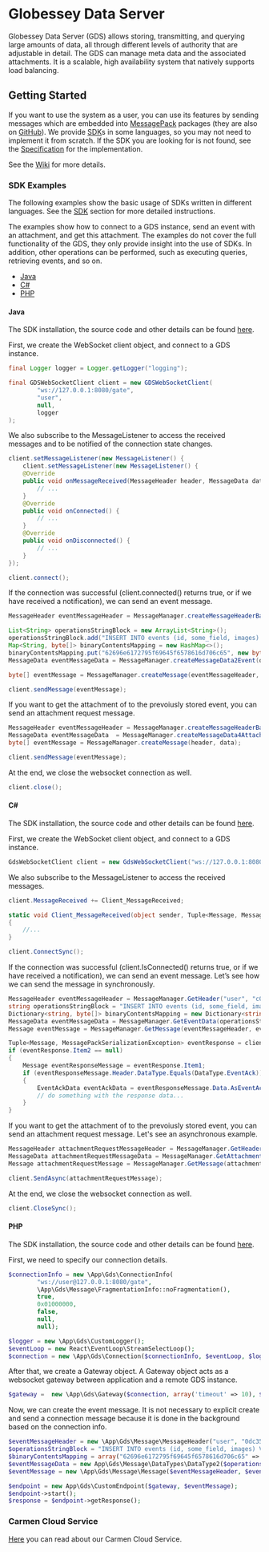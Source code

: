# Globessey Data Server

Globessey Data Server (GDS) allows storing, transmitting, and querying large amounts of data, all through different levels of authority that are adjustable in detail. The GDS can manage meta data and the associated attachments. It is a scalable, high availability system that natively supports load balancing.

## Getting Started

If you want to use the system as a user, you can use its features by sending messages which are embedded into [MessagePack](https://msgpack.org/) packages (they are also on [GitHub](https://github.com/msgpack)). 
We provide [SDK](https://github.com/arh-eu/gds/wiki/SDK)s in some languages, so you may not need to implement it from scratch. 
If the SDK you are looking for is not found, see the [Specification](https://github.com/arh-eu/gds/wiki/Specification) for the implementation. 

See the [Wiki](https://github.com/arh-eu/gds/wiki) for more details.

### SDK Examples

The following examples show the basic usage of SDKs written in different languages. See the [SDK](https://github.com/arh-eu/gds/wiki/SDK) section for more detailed instructions.

The examples show how to connect to a GDS instance, send an event with an attachment, and get this attachment. 
The examples do not cover the full functionality of the GDS, they only provide insight into the use of SDKs.
In addition, other operations can be performed, such as executing queries, retrieving events, and so on.

- [Java](#Java)
- [C#](#C)
- [PHP](#PHP)

#### Java

The SDK installation, the source code and other details can be found [here](https://github.com/arh-eu/gds-java-sdk).

First, we create the WebSocket client object, and connect to a GDS instance. 
```java
final Logger logger = Logger.getLogger("logging");

final GDSWebSocketClient client = new GDSWebSocketClient(
        "ws://127.0.0.1:8080/gate",
        "user",
        null,
        logger
);
```

We also subscribe to the MessageListener to access the received messages and to be notified of the connection state changes.
```java
client.setMessageListener(new MessageListener() {
    client.setMessageListener(new MessageListener() {
    @Override
    public void onMessageReceived(MessageHeader header, MessageData data) {
        // ...
    }
    @Override
    public void onConnected() {
        // ...
    }
    @Override
    public void onDisconnected() {
        // ...
    }
});
```

```java
client.connect();
```

If the connection was successful (client.connected() returns true, or if we have received a notification), we can send an event message.
```java
MessageHeader eventMessageHeader = MessageManager.createMessageHeaderBase("user", "870da92f-7fff-48af-825e-05351ef97acd", System.currentTimeMillis(), System.currentTimeMillis(), false, null, null, null, null, MessageDataType.CONNECTION_0);

List<String> operationsStringBlock = new ArrayList<String>();
operationsStringBlock.add("INSERT INTO events (id, some_field, images) VALUES('EVNT202001010000000000', 'some_field', array('ATID202001010000000000'));INSERT INTO \"events-@attachment\" (id, meta, data) VALUES('ATID202001010000000000', 'some_meta', 0x62696e6172795f6964315f6578616d706c65)");
Map<String, byte[]> binaryContentsMapping = new HashMap<>();
binaryContentsMapping.put("62696e6172795f69645f6578616d706c65", new byte[] { 1, 2, 3 });
MessageData eventMessageData = MessageManager.createMessageData2Event(operationsStringBlock, binaryContentsMapping, new ArrayList<PriorityLevelHolder>());

byte[] eventMessage = MessageManager.createMessage(eventMessageHeader, eventMessageData);

client.sendMessage(eventMessage);
```

If you want to get the attachment of to the prevoiusly stored event, you can send an attachment request message.
```java
MessageHeader eventMessageHeader = MessageManager.createMessageHeaderBase("user", "870da92f-7fff-48af-825e-05351ef97acd", System.currentTimeMillis(), System.currentTimeMillis(), false, null, null, null, null, MessageDataType.CONNECTION_0);
MessageData eventMessageData  = MessageManager.createMessageData4AttachmentRequest("SELECT * FROM \"events-@attachment\" WHERE id='ATID202001010000000000' and ownerid='EVNT202001010000000000' FOR UPDATE WAIT 86400");
byte[] eventMessage = MessageManager.createMessage(header, data);

client.sendMessage(eventMessage);
```

At the end, we close the websocket connection as well.
```java
client.close();
```

#### C#

The SDK installation, the source code and other details can be found [here](https://github.com/arh-eu/gds-csharp-sdk).

First, we create the WebSocket client object, and connect to a GDS instance.
```csharp
GdsWebSocketClient client = new GdsWebSocketClient("ws://127.0.0.1:8080/gate");
```

We also subscribe to the MessageListener to access the received messages.
```csharp
client.MessageReceived += Client_MessageReceived;

static void Client_MessageReceived(object sender, Tuple<Message, MessagePackSerializationException> e)
{
    //...
}
```

```csharp
client.ConnectSync();
```

If the connection was successful (client.IsConnected() returns true, or if we have received a notification), we can send an event message. 
Let’s see how we can send the message in synchronously.
```csharp
MessageHeader eventMessageHeader = MessageManager.GetHeader("user", "c08ea082-9dbf-4d96-be36-4e4eab6ae624", 1582612168230, 1582612168230, false, null, null, null, null, DataType.Event);
string operationsStringBlock = "INSERT INTO events (id, some_field, images) VALUES('EVNT202001010000000000', 'some_field', array('ATID202001010000000000'));INSERT INTO \"events-@attachment\" (id, meta, data) VALUES('ATID202001010000000000', 'some_meta', 0x62696e6172795f6964315f6578616d706c65)";
Dictionary<string, byte[]> binaryContentsMapping = new Dictionary<string, byte[]> { { "62696e6172795f69645f6578616d706c65", new byte[] { 1, 2, 3 } } };
MessageData eventMessageData = MessageManager.GetEventData(operationsStringBlock, binaryContentsMapping);
Message eventMessage = MessageManager.GetMessage(eventMessageHeader, eventMessageData);

Tuple<Message, MessagePackSerializationException> eventResponse = client.SendSync(eventMessage, 3000);
if (eventResponse.Item2 == null)
{
    Message eventResponseMessage = eventResponse.Item1;
    if (eventResponseMessage.Header.DataType.Equals(DataType.EventAck))
    {
        EventAckData eventAckData = eventResponseMessage.Data.AsEventAckData();
        // do something with the response data...
    }
}
```

If you want to get the attachment of to the prevoiusly stored event, you can send an attachment request message. Let's see an asynchronous example.
```csharp
MessageHeader attachmentRequestMessageHeader = MessageManager.GetHeader("user", "0292cbc8-df50-4e88-8be9-db392db07dbc", 1582612168230, 1582612168230, false, null, null, null, null, DataType.AttachmentRequest);
MessageData attachmentRequestMessageData = MessageManager.GetAttachmentRequestData("SELECT * FROM \"events-@attachment\" WHERE id='ATID202001010000000000' and ownerid='EVNT202001010000000000' FOR UPDATE WAIT 86400");
Message attachmentRequestMessage = MessageManager.GetMessage(attachmentRequestMessageHeader, attachmentRequestMessageData);

client.SendAsync(attachmentRequestMessage);
```

At the end, we close the websocket connection as well.

```csharp
client.CloseSync();
```

#### PHP

The SDK installation, the source code and other details can be found [here](https://github.com/arh-eu/gds-php-sdk).

First, we need to specify our connection details.
```php
$connectionInfo = new \App\Gds\ConnectionInfo(
        "ws://user@127.0.0.1:8080/gate",
        \App\Gds\Message\FragmentationInfo::noFragmentation(),
        true,
        0x01000000,
        false,
        null,
        null);

$logger = new \App\Gds\CustomLogger();
$eventLoop = new React\EventLoop\StreamSelectLoop();
$connection = new \App\Gds\Connection($connectionInfo, $eventLoop, $logger);
```

After that, we create a Gateway object. A Gateway object acts as a websocket gateway between application and a remote GDS instance.

```php
$gateway =  new \App\Gds\Gateway($connection, array('timeout' => 10), $logger);
```

Now, we can create the event message. It is not necessary to explicit create and send a connection message because it is done in the background based on the connection info.
```php
$eventMessageHeader = new \App\Gds\Message\MessageHeader("user", "0dc35f9d-ad70-46aa-8983-e57880b53c8b", time(), time(), App\Gds\Message\FragmentationInfo::noFragmentation(), 2);
$operationsStringBlock = "INSERT INTO events (id, some_field, images) VALUES('EVNT202001010000000000', 'some_field', array('ATID202001010000000000'));INSERT INTO \"events-@attachment\" (id, meta, data) VALUES('ATID202001010000000000', 'some_meta', 0x62696e6172795f6964315f6578616d706c65)";
$binaryContentsMapping = array("62696e6172795f69645f6578616d706c65" => pack("C*", 23, 17, 208));
$eventMessageData = new App\Gds\Message\DataTypes\DataType2($operationsStringBlock, $binaryContentsMapping, null);
$eventMessage = new \App\Gds\Message\Message($eventMessageHeader, $eventMessageData);
```

```php
$endpoint = new App\Gds\CustomEndpoint($gateway, $eventMessage);
$endpoint->start();
$response = $endpoint->getResponse();
```

### Carmen Cloud Service

[Here](https://github.com/arh-eu/carmen-cloud) you can read about our Carmen Cloud Service.
